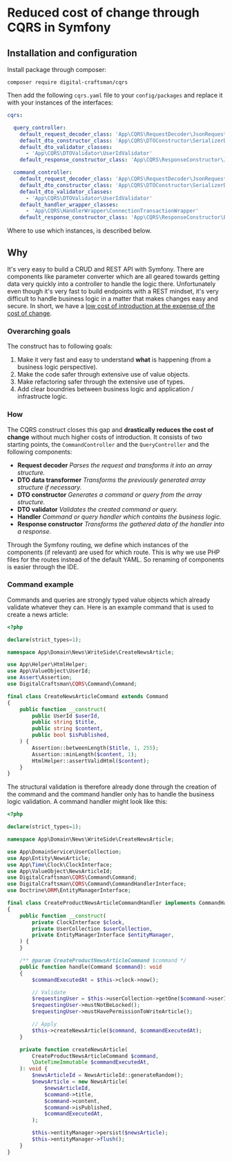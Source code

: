 # Reduced cost of change through CQRS in Symfony

## Installation and configuration

Install package through composer:

```shell
composer require digital-craftsman/cqrs
```

Then add the following `cqrs.yaml` file to your `config/packages` and replace it with your instances of the interfaces:

```yaml
cqrs:

  query_controller:
    default_request_decoder_class: 'App\CQRS\RequestDecoder\JsonRequestDecoder'
    default_dto_constructor_class: 'App\CQRS\DTOConstructor\SerializerDTOConstructor'
    default_dto_validator_classes:
      - 'App\CQRS\DTOValidator\UserIdValidator'
    default_response_constructor_class: 'App\CQRS\ResponseConstructor\JsonResponseConstructor'

  command_controller:
    default_request_decoder_class: 'App\CQRS\RequestDecoder\JsonRequestDecoder'
    default_dto_constructor_class: 'App\CQRS\DTOConstructor\SerializerDTOConstructor'
    default_dto_validator_classes:
      - 'App\CQRS\DTOValidator\UserIdValidator'
    default_handler_wrapper_classes:
      - 'App\CQRS\HandlerWrapper\ConnectionTransactionWrapper'
    default_response_constructor_class: 'App\CQRS\ResponseConstructor\EmptyJsonResponseConstructor'
```

Where to use which instances, is described below.

## Why

It's very easy to build a CRUD and REST API with Symfony. There are components like parameter converter which are all geared towards getting data very quickly into a controller to handle the logic there. Unfortunately even though it's very fast to build endpoints with a REST mindset, it's very difficult to handle business logic in a matter that makes changes easy and secure. In short, we have a [low cost of introduction at the expense of the cost of change](https://www.youtube.com/watch?v=uQUxJObxTUs).

### Overarching goals

The construct has to following goals:

1. Make it very fast and easy to understand **what** is happening (from a business logic perspective).
2. Make the code safer through extensive use of value objects.
3. Make refactoring safer through the extensive use of types.
4. Add clear boundries between business logic and application / infrastructe logic.

### How

The CQRS construct closes this gap and **drastically reduces the cost of change** without much higher costs of introduction.
It consists of two starting points, the `CommandController` and the `QueryController` and the following components:

- **Request decoder**
*Parses the request and transforms it into an array structure.*
- **DTO data transformer**
*Transforms the previously generated array structure if necessary.*
- **DTO constructor**
*Generates a command or query from the array structure.*
- **DTO validator**
*Validates the created command or query.*
- **Handler**
*Command or query handler which contains the business logic.*
- **Response constructor**
*Transforms the gathered data of the handler into a response.*

Through the Symfony routing, we define which instances of the components (if relevant) are used for which route. This is why we use PHP files for the routes instead of the default YAML. So renaming of components is easier through the IDE.

### Command example

Commands and queries are strongly typed value objects which already validate whatever they can. Here is an example command that is used to create a news article:

```php
<?php

declare(strict_types=1);

namespace App\Domain\News\WriteSide\CreateNewsArticle;

use App\Helper\HtmlHelper;
use App\ValueObject\UserId;
use Assert\Assertion;
use DigitalCraftsman\CQRS\Command\Command;

final class CreateNewsArticleCommand extends Command
{
    public function __construct(
        public UserId $userId,
        public string $title,
        public string $content,
        public bool $isPublished,
    ) {
        Assertion::betweenLength($title, 1, 255);
        Assertion::minLength($content, 1);
        HtmlHelper::assertValidHtml($content);
    }
}

```

The structural validation is therefore already done through the creation of the command and the command handler only has to handle the business logic validation. A command handler might look like this: 

```php
<?php

declare(strict_types=1);

namespace App\Domain\News\WriteSide\CreateNewsArticle;

use App\DomainService\UserCollection;
use App\Entity\NewsArticle;
use App\Time\Clock\ClockInterface;
use App\ValueObject\NewsArticleId;
use DigitalCraftsman\CQRS\Command\Command;
use DigitalCraftsman\CQRS\Command\CommandHandlerInterface;
use Doctrine\ORM\EntityManagerInterface;

final class CreateProductNewsArticleCommandHandler implements CommandHandlerInterface
{
    public function __construct(
        private ClockInterface $clock,
        private UserCollection $userCollection,
        private EntityManagerInterface $entityManager,
    ) {
    }

    /** @param CreateProductNewsArticleCommand $command */
    public function handle(Command $command): void
    {
        $commandExecutedAt = $this->clock->now();

        // Validate
        $requestingUser = $this->userCollection->getOne($command->userId);
        $requestingUser->mustNotBeLocked();
        $requestingUser->mustHavePermissionToWriteArticle();

        // Apply
        $this->createNewsArticle($command, $commandExecutedAt);
    }

    private function createNewsArticle(
        CreateProductNewsArticleCommand $command,
        \DateTimeImmutable $commandExecutedAt,
    ): void {
        $newsArticleId = NewsArticleId::generateRandom();
        $newsArticle = new NewsArticle(
            $newsArticleId,
            $command->title,
            $command->content,
            $command->isPublished,
            $commandExecutedAt,
        );

        $this->entityManager->persist($newsArticle);
        $this->entityManager->flush();
    }
}
```
